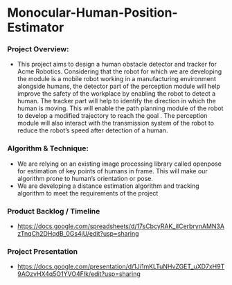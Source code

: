 # Monocular-Human-Position-Estimator

### Project Overview:
- This project aims to design a human obstacle detector and tracker for Acme Robotics. Considering that the robot for which we are developing the module is a mobile robot working in a manufacturing environment alongside humans, the detector part of the perception module will help improve the safety of the workplace by enabling the robot to detect a human. The tracker part will help to identify the direction in which the human is moving. This will enable the path planning module of the robot to develop a modified trajectory to reach the goal . The perception module will also interact with the transmission system of the robot to reduce the robot’s speed after detection of a human. 

### Algorithm & Technique:
- We are relying on an existing image processing library called openpose for estimation of key points of humans in frame. This will make our algorithm prone to human’s orientation or pose.
- We are developing a distance estimation algorithm and tracking algorithm to meet the requirements of the project

### Product Backlog / Timeline
- https://docs.google.com/spreadsheets/d/17sCbcyRAK_iICerbrynAMN3AzTnqCh2DHqdB_0Gs4jU/edit?usp=sharing

### Project Presentation
- https://docs.google.com/presentation/d/1Ji1mKLTuNHvZGET_uXD7xH9T9AOzvHX4q5O1YVO4FIk/edit?usp=sharing
